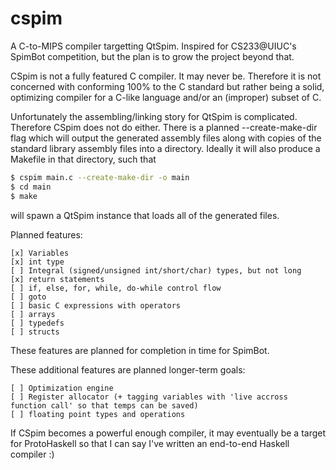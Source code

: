 # cspim

A C-to-MIPS compiler targetting QtSpim. Inspired for CS233@UIUC's SpimBot competition, but the plan is to grow the project beyond that.

CSpim is not a fully featured C compiler. It may never be. Therefore it is not concerned with conforming
100% to the C standard but rather being a solid, optimizing compiler for a C-like language and/or an (improper) subset of C.

Unfortunately the assembling/linking story for QtSpim is complicated. Therefore CSpim does not do either.
There is a planned --create-make-dir flag which will output the generated assembly files along with copies of the
standard library assembly files into a directory. Ideally it will also produce a Makefile in that directory, such that
```bash
$ cspim main.c --create-make-dir -o main
$ cd main
$ make
```
will spawn a QtSpim instance that loads all of the generated files.

Planned features:

    [x] Variables
    [x] int type
    [ ] Integral (signed/unsigned int/short/char) types, but not long
    [x] return statements
    [ ] if, else, for, while, do-while control flow
    [ ] goto
    [ ] basic C expressions with operators
    [ ] arrays
    [ ] typedefs
    [ ] structs
 
These features are planned for completion in time for SpimBot.

These additional features are planned longer-term goals:

    [ ] Optimization engine
    [ ] Register allocator (+ tagging variables with 'live accross function call' so that temps can be saved)
    [ ] floating point types and operations
 
If CSpim becomes a powerful enough compiler, it may eventually be a target for ProtoHaskell so that I can say I've written an
end-to-end Haskell compiler :)
